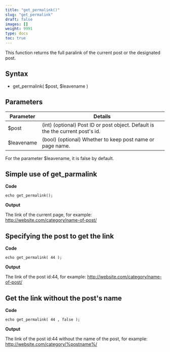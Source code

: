 ```yaml
---
title: "get_permalink()"
slug: "get_permalink"
draft: false
images: []
weight: 9991
type: docs
toc: true
---
```


This function returns the full paralink of the current post or the designated post.

## Syntax
 - get_permalink( $post, $leavename )

## Parameters
| Parameter | Details|
| ------ | ------ |
| $post | (int) (optional) Post ID or post object. Default is the the current post's id. |
| $leavename | (bool) (optional) Whether to keep post name or page name. |

For the parameter $leavename, it is false by default.

## Simple use of get_parmalink
**Code**

    echo get_permalink();

**Output**

The link of the current page, for example: http://website.com/category/name-of-post/

## Specifying the post to get the link
**Code**

    echo get_permalink( 44 );

**Output**

The link of the post id:44, for example: http://website.com/category/name-of-post/

## Get the link without the post's name
**Code**

    echo get_permalink( 44 , false );

**Output**

The link of the post id:44 without the name of the post, for example: http://website.com/category/%postname%/

